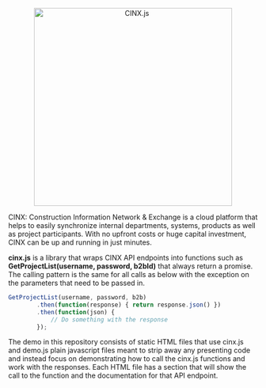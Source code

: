<p align="center">
  <img alt="CINX.js" width="400px" src="https://bratkoceri.github.io/cinxjs/assets/images/logo.png" />
</p>

CINX: Construction Information Network & Exchange is a cloud platform that helps to easily synchronize internal departments, systems, products as well as project participants. With no upfront costs or huge capital investment, CINX can be up and running in just minutes.

**cinx.js** is a library that wraps CINX API endpoints into functions such as **GetProjectList(username, password, b2bId)** that always return a promise. The calling pattern is the same for all calls as below with the exception on the parameters that need to be passed in.

```js
GetProjectList(username, password, b2b)
        .then(function(response) { return response.json() })
        .then(function(json) {
            // Do something with the response
        });
```

The demo in this repository consists of static HTML files that use cinx.js and demo.js plain javascript files meant to strip away any presenting code and instead focus on demonstrating how to call the cinx.js functions and work with the responses. Each HTML file has a section that will show the call to the function and the documentation for that API endpoint.





